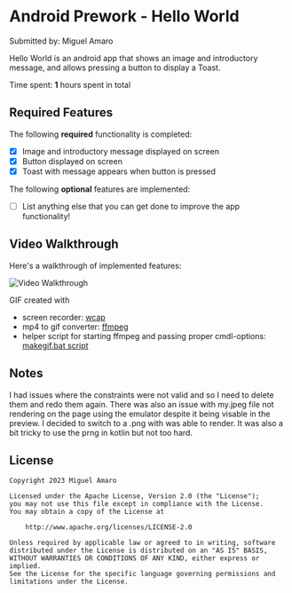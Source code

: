 # Android Prework - Hello World

Submitted by: Miguel Amaro


Hello World is an android app that shows an image and introductory message, and allows pressing a button to display a Toast.

Time spent: **1** hours spent in total

## Required Features

The following **required** functionality is completed:

* [x] Image and introductory message displayed on screen
* [x] Button displayed on screen
* [x] Toast with message appears when button is pressed

The following **optional** features are implemented:

* [ ] List anything else that you can get done to improve the app functionality!

## Video Walkthrough

Here's a walkthrough of implemented features:

<img src='https://github.com/MiguelAmaro/codepath-mobile/blob/master/gifs/codepath_mobile.gif' title='Video Walkthrough' width='' alt='Video Walkthrough' />


GIF created with

* screen recorder: [wcap](https://github.com/mmozeiko/wcap)
* mp4 to gif converter: [ffmpeg](https://github.com/FFmpeg/FFmpeg)
* helper script for starting ffmpeg and passing proper cmdl-options: [makegif.bat script](https://gist.github.com/MiguelAmaro/a5dc1885930c075384b288a4dcba49c1)


## Notes

I had issues where the constraints were not valid and so I need to delete them and redo them again.
There was also an issue with my.jpeg file not rendering on the page using the emulator despite it
being visable in the preview. I decided to switch to a .png with was able to render. It was also a bit tricky
to use the prng in kotlin but not too hard.

## License

    Copyright 2023 Miguel Amaro

    Licensed under the Apache License, Version 2.0 (the "License");
    you may not use this file except in compliance with the License.
    You may obtain a copy of the License at

        http://www.apache.org/licenses/LICENSE-2.0

    Unless required by applicable law or agreed to in writing, software
    distributed under the License is distributed on an "AS IS" BASIS,
    WITHOUT WARRANTIES OR CONDITIONS OF ANY KIND, either express or implied.
    See the License for the specific language governing permissions and
    limitations under the License.